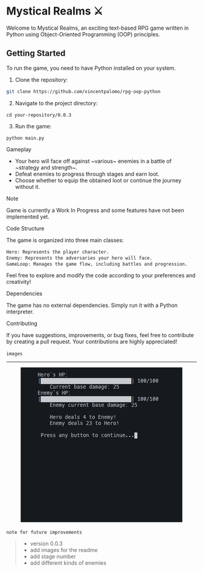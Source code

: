 # Mystical Realms ⚔

Welcome to Mystical Realms, an exciting text-based RPG game written in Python using Object-Oriented Programming (OOP) principles.

## Getting Started

To run the game, you need to have Python installed on your system.

1. Clone the repository:

```bash
git clone https://github.com/vincentpalomo/rpg-oop-python
```

2. Navigate to the project directory:

```
cd your-repository/0.0.3
```

3. Run the game:

```
python main.py
```

Gameplay

- Your hero will face off against ~various~ enemies in a battle of ~strategy and strength~.
- Defeat enemies to progress through stages and earn loot.
- Choose whether to equip the obtained loot or continue the journey without it.

> [!NOTE]
> Game is currently a Work In Progress and some features have not been implemented yet.

Code Structure

The game is organized into three main classes:

    Hero: Represents the player character.
    Enemy: Represents the adversaries your hero will face.
    GameLoop: Manages the game flow, including battles and progression.

Feel free to explore and modify the code according to your preferences and creativity!

Dependencies

The game has no external dependencies. Simply run it with a Python interpreter.

Contributing

If you have suggestions, improvements, or bug fixes, feel free to contribute by creating a pull request. Your contributions are highly appreciated!

`images`

---

<!-- ![main title](./images/main_title.png)
![stage](./images/stage_implementation.png)
![battle](./images/Battle.png)
![critical and health bar](./images/critical_and_healthbar.png)
![stage winner](./images/stage_winner.png)
![loot drop](./images/loot_drop.png)
![stage loser](./images/loss_screen2.png) -->

<p align='center'>
    <img src='./images/Battle.png' alt='main title'>
</p>

`note for future improvements`

> - version 0.0.3
> - add images for the readme
> - add stage number
> - add different kinds of enemies
